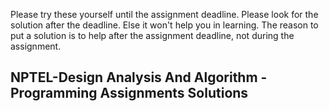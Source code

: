Please try these yourself until the assignment deadline. Please look for the solution after the deadline. Else it won't help you in learning. The reason to put a solution is to help after the assignment deadline, not during the assignment.

NPTEL-Design Analysis And Algorithm - Programming Assignments Solutions
--------------------------------------------------------------------------------
